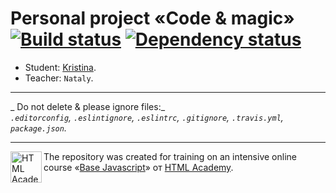 # Personal project «Code & magic» [![Build status][travis-image]][travis-url] [![Dependency status][dependency-image]][dependency-url]

* Student: [Kristina](https://up.htmlacademy.ru/javascript/5/user/106449).
* Teacher: `Nataly`.

---

_
Do not delete & please ignore files:_<br>
_`.editorconfig`, `.eslintignore`, `.eslintrc`, `.gitignore`, `.travis.yml`, `package.json`._

---

<a href="https://htmlacademy.ru/intensive/javascript"><img align="left" width="50" height="50" title="HTML Academy" src="https://up.htmlacademy.ru/static/img/intensive/javascript/logo-for-github.svg"></a>

The repository was created for training on an intensive online course «[Base Javascript](https://htmlacademy.ru/intensive/javascript)» от [HTML Academy](https://htmlacademy.ru).

[travis-image]: https://travis-ci.org/htmlacademy-javascript/106449-code-and-magick.svg?branch=master
[travis-url]: https://travis-ci.org/htmlacademy-javascript/106449-code-and-magick
[dependency-image]: https://david-dm.org/htmlacademy-javascript/106449-code-and-magick.svg?style=flat-square
[dependency-url]: https://david-dm.org/htmlacademy-javascript/106449-code-and-magick
